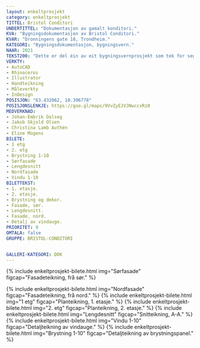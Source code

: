 ```yaml
---
layout: enkeltprosjekt
category: enkeltprosjekt
TITTEL: Bristol Conditori
UNDERTITTEL: "Dokumentasjon av gamalt konditori."
KVA: "Bygningsdokumentasjon av Bristol Conditori."
KVAR: "Dronningens gate 18, Trondheim."
KATEGORI: "Bygningsdokumentasjon, bygningsvern."
NAAR: 2021
TEKST200: "Dette er del éin av eit bygningsvernprosjekt som tek for seg Bristol Conditori i Trondheim. Bristol Conditori er satt saman av det som har vore fire ulike bygg, som ved eigarskifte har ”smelta” saman til å verte eit logistisk vanskeleg bakeri og konditori. Dei fire husa daterast til 1842, reist etter ein bybrann. <br> <br> Dokumentasjonen er eit arbeid med å verte kjent med bygninen slik han står i dag, og finne ut kvifor han er slik han er. Prosjektet er eit djupdykk i arkiv og biletesamlinger, eit nøye oppmålingsarbeid i eit utruleg komplisert bygg, og ei kartlegging av problem og utfordringar ved hjelp av blant anna tilstandsrapportar. <br> <br> Prosjektet resulterte i ein omfattande rapport. Teikningsmaterialet syner tydeleg dei ulike golvnivåa, dei skeive veggane og dei innhóle himlingane. Det meste av- og i- bygget er skifta på eit tidspunkt, hovudparten mellom 1920 og 1970. Alle grepa er dokumentert i rapporten, som gjev eit heilheitleg bilete av kva som har skjedd til kva tid. Prosjektet er eit spanade innblikk i realiteten for gamle hus. Eg kan med sikkerheit seie at dette bygget som står i eit områdevern for trehus i Trondheim, ikkje har ein berande laftevegg i seg."
VERKTY:
- AutoCAD
- Rhinoceros
- Illustrator
- Handteikning
- Måleverkty
- InDesign
POSISJON: "63.432062, 10.396778"
POSISJONSLENKJE: https://goo.gl/maps/9VvZyEJVJNwccvRz8
MEDVERKNAD: 
- Johan-Embrik Dalseg
- Jakob Skjold Olsen
- Christina Lamb Authén
- Eline Mogens
BILETE:
- 1 etg
- 2. etg
- Brystning 1-10
- Sørfasade
- Lengdesnitt
- Nordfasade
- Vindu 1-10
BILETTEKST:
- 1. etasje.
- 2. etasje.
- Brystning og dekor.
- Fasade, sør.
- Lengdesnitt.
- Fasade, nord.
- Detalj av vindauge.
PRIORITET: 9
OMTALA: false
GRUPPE: BRISTOL-CONDITORI


GALLERI-KATEGORI: DOK
---
```

<!-- ![1. etasje.](/assets/images/2021-BRISTOL-CONDITORI-DOKUMENTASJON/WEBP/1%20etg.webp){:.enkeltprosjekt-bilete :alt="1. etasje." :loading="lazy"}
![2. etasje.](/assets/images/2021-BRISTOL-CONDITORI-DOKUMENTASJON/WEBP/2.%20etg.webp){:.enkeltprosjekt-bilete :alt="2. etasje." :loading="lazy} -->

{% include enkeltprosjekt-bilete.html   img="Sørfasade"         figcap="Fasadeteikning, frå sør." %}

<!-- <figure>
  <img class="enkeltprosjekt-bilete" src="/assets/images/2021-BRISTOL-CONDITORI-DOKUMENTASJON/SVG/Sørfasade.svg" alt="ALT" loading="lazy"/>
  <figcaption class="enkeltprosjekt-bilete-undertekst">
    FIGURTEKST
  </figcaption>
</figure> -->

{% include enkeltprosjekt-bilete.html   img="Nordfasade"        figcap="Fasadeteikning, frå nord." %}
{% include enkeltprosjekt-bilete.html   img="1 etg"             figcap="Planteikning, 1. etasje." %}
{% include enkeltprosjekt-bilete.html   img="2. etg"            figcap="Planteikning, 2. etasje." %}
{% include enkeltprosjekt-bilete.html   img="Lengdesnitt"       figcap="Snitteikning, A-A." %}
{% include enkeltprosjekt-bilete.html   img="Vindu 1-10"        figcap="Detaljteikning av vindauge." %}
{% include enkeltprosjekt-bilete.html   img="Brystning 1-10"    figcap="Detaljteikning av brystningspanel." %}